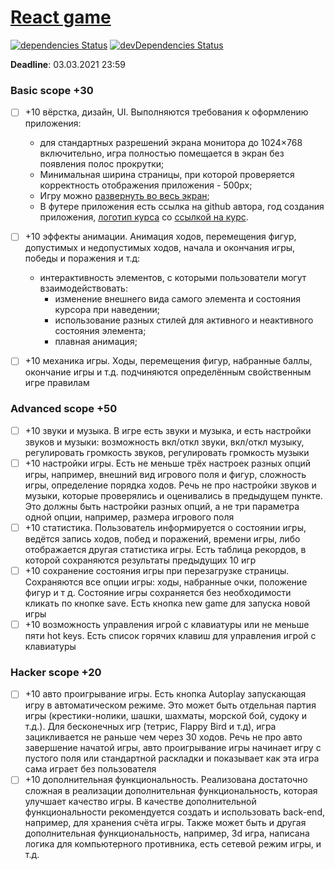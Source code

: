 # [React game][]

[![dependencies Status](https://status.david-dm.org/gh/aplatkouski/react-game.svg)](https://david-dm.org/aplatkouski/react-game)
[![devDependencies Status](https://status.david-dm.org/gh/aplatkouski/react-game.svg?type=dev)](https://david-dm.org/aplatkouski/react-game?type=dev)

**Deadline**: 03.03.2021 23:59

### Basic scope +30

- [ ] +10 вёрстка, дизайн, UI. Выполняются требования к оформлению приложения:

  - для стандартных разрешений экрана монитора до 1024×768 включительно, игра полностью
    помещается в экран без появления полос прокрутки;
  - Минимальная ширина страницы, при которой проверяется корректность отображения
    приложения - 500рх;
  - Игру можно [развернуть во весь экран][];
  - В футере приложения есть ссылка на github автора, год создания приложения,
    [логотип курса][] со [ссылкой на курс][ссылка на курс].

- [ ] +10 эффекты анимации. Анимация ходов, перемещения фигур, допустимых и недопустимых
      ходов, начала и окончания игры, победы и поражения и т.д:

  - интерактивность элементов, с которыми пользователи могут взаимодействовать:
    - изменение внешнего вида самого элемента и состояния курсора при наведении;
    - использование разных стилей для активного и неактивного состояния элемента;
    - плавная анимация;

- [ ] +10 механика игры. Ходы, перемещения фигур, набранные баллы, окончание игры и т.д.
      подчиняются определённым свойственным игре правилам

### Advanced scope +50

- [ ] +10 звуки и музыка. В игре есть звуки и музыка, и есть настройки звуков и музыки:
      возможность вкл/откл звуки, вкл/откл музыку, регулировать громкость звуков, регулировать
      громкость музыки
- [ ] +10 настройки игры. Есть не меньше трёх настроек разных опций игры, например,
      внешний вид игрового поля и фигур, сложность игры, определение порядка ходов. Речь не
      про настройки звуков и музыки, которые проверялись и оценивались в предыдущем пункте.
      Это должны быть настройки разных опций, а не три параметра одной опции, например,
      размера игрового поля
- [ ] +10 статистика. Пользователь информируется о состоянии игры, ведётся запись ходов,
      побед и поражений, времени игры, либо отображается другая статистика игры. Есть таблица
      рекордов, в которой сохраняются результаты предыдущих 10 игр
- [ ] +10 сохранение состояния игры при перезагрузке страницы. Сохраняются все опции игры:
      ходы, набранные очки, положение фигур и т д. Состояние игры сохраняется без
      необходимости кликать по кнопке save. Есть кнопка new game для запуска новой игры
- [ ] +10 возможность управления игрой с клавиатуры или не меньше пяти hot keys. Есть
      список горячих клавиш для управления игрой с клавиатуры

### Hacker scope +20

- [ ] +10 авто проигрывание игры. Есть кнопка Autoplay запускающая игру в автоматическом
      режиме. Это может быть отдельная партия игры (крестики-нолики, шашки, шахматы, морской
      бой, судоку и т.д.). Для бесконечных игр (тетрис, Flappy Bird и т.д), игра зацикливается
      не раньше чем через 30 ходов. Речь не про авто завершение начатой игры, авто
      проигрывание игры начинает игру с пустого поля или стандартной раскладки и показывает
      как эта игра сама играет без пользователя
- [ ] +10 дополнительная функциональность. Реализована достаточно сложная в реализации
      дополнительная функциональность, которая улучшает качество игры. В качестве
      дополнительной функциональности рекомендуется создать и использовать back-end, например,
      для хранения счёта игры. Также может быть и другая дополнительная функциональность,
      например, 3d игра, написана логика для компьютерного противника, есть сетевой режим
      игры, и т.д.

[развернуть во весь экран]: https://html5.by/blog/fullscreen-javascript-api/
[логотип курса]: https://rs.school/images/rs_school_js.svg
[ссылка на курс]: https://rs.school/js/
[react game]: https://github.com/rolling-scopes-school/tasks/blob/master/tasks/react/react-game.md
